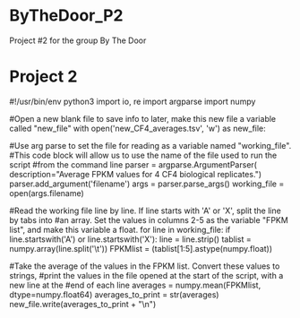 # ByTheDoor_P2
Project #2 for the group By The Door


# Project 2

#!/usr/bin/env python3
import io, re
import argparse
import numpy

#Open a new blank file to save info to later, make this new file a variable called "new_file"
with open('new_CF4_averages.tsv', 'w') as new_file:

#Use arg parse to set the file for reading as a variable named "working_file".
#This code block will allow us to use the name of the file used to run the script
#from the command line
        parser = argparse.ArgumentParser(
                description="Average FPKM values for 4 CF4 biological replicates.")
        parser.add_argument('filename')
        args = parser.parse_args()
        working_file = open(args.filename)

#Read the working file line by line. If line starts with 'A' or 'X', split the line by tabs into
#an array. Set the values in columns 2-5 as the variable "FPKM list", and make this variable a float.
                for line in working_file:
                if line.startswith('A') or line.startswith('X'):
                        line = line.strip()
                        tablist = numpy.array(line.split('\t'))
                        FPKMlist = (tablist[1:5].astype(numpy.float))
                        
#Take the average of the values in the FPKM list. Convert these values to strings,
#print the values in the file opened at the start of the script, with a new line at the
#end of each line
                        averages = numpy.mean(FPKMlist, dtype=numpy.float64)
                        averages_to_print = str(averages)
                        new_file.write(averages_to_print + "\n")

